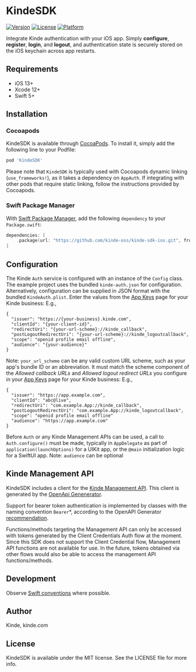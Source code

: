 # KindeSDK

[![Version](https://img.shields.io/cocoapods/v/KindeSDK.svg?style=flat)](https://cocoapods.org/pods/KindeSDK)
[![License](https://img.shields.io/cocoapods/l/KindeSDK.svg?style=flat)](https://cocoapods.org/pods/KindeSDK)
[![Platform](https://img.shields.io/cocoapods/p/KindeSDK.svg?style=flat)](https://cocoapods.org/pods/KindeSDK)

Integrate Kinde authentication with your iOS app. Simply **configure**, **register**, **login**, and **logout**, and authentication state is securely stored on the iOS keychain across app restarts.

## Requirements

- iOS 13+
- Xcode 12+
- Swift 5+

## Installation

### Cocoapods

KindeSDK is available through [CocoaPods](https://cocoapods.org). To install
it, simply add the following line to your Podfile:

```ruby
pod 'KindeSDK'
```

Please note that `KindeSDK` is typically used with Cocoapods dynamic linking (`use_frameworks!`), as it takes a dependency on `AppAuth`.
If integrating with other pods that require static linking, follow the instructions provided by Cocoapods.

### Swift Package Manager

With [Swift Package Manager](https://swift.org/package-manager), 
add the following `dependency` to your `Package.swift`:

```swift
dependencies: [
    .package(url: "https://github.com/kinde-oss/kinde-sdk-ios.git", from: "1.1")
]
```

## Configuration

The Kinde `Auth` service is configured with an instance of the `Config` class. The example project uses the bundled `kinde-auth.json` for configuration.
Alternatively, configuration can be supplied in JSON format with the bundled `KindeAuth.plist`.
Enter the values from the [App Keys](https://kinde.com/docs/the-basics/getting-app-keys) page for your Kinde business: E.g.,

```
{
  "issuer": "https://{your-business}.kinde.com",
  "clientId": "{your-client-id}",
  "redirectUri": "{your-url-scheme}://kinde_callback",
  "postLogoutRedirectUri": "{your-url-scheme}://kinde_logoutcallback",
  "scope": "openid profile email offline",
  "audience": "{your-audience}"
}
```

Note: `your_url_scheme` can be any valid custom URL scheme, such as your app's bundle ID or an abbreviation.
It must match the scheme component of the _Allowed callback URLs_ and _Allowed logout redirect URLs_
you configure in your [App Keys](https://kinde.com/docs/the-basics/getting-app-keys) page for your Kinde business: E.g.,

```
{
  "issuer": "https://app.example.com",
  "clientId": "abc@live",
  "redirectUri": "com.example.App://kinde_callback",
  "postLogoutRedirectUri": "com.example.App://kinde_logoutcallback",
  "scope": "openid profile email offline"
  "audience": "https://app.example.com"
}
```
Before `Auth` or any Kinde Management APIs can be used, a call to `Auth.configure()` must be made, typically in `AppDelegate`
as part of `application(launchOptions)` for a UIKit app, or the `@main` initialization logic for a SwiftUI app.
Note: `audience` can be optional

## Kinde Management API

KindeSDK includes a client for the [Kinde Management API](./KindeSDK/Classes/KindeManagementAPI/README.md).
This client is generated by the [OpenApi Genenerator](https://openapi-generator.tech/docs/generators/swift5/).

Support for bearer token authentication is implemented by classes with the naming convention `Bearer`\*, according to the OpenAPI Generator [recommendation](https://github.com/OpenAPITools/openapi-generator/wiki/FAQ#how-do-i-implement-bearer-token-authentication-with-urlsession-on-the-swift-api-client).

Functions/methods targeting the Management API can only be accessed with tokens generated by the Client Credentials Auth flow at the moment. Since this SDK does not support the Client Credential flow, Management API functions are not available for use. In the future, tokens obtained via other flows would also be able to access the management API functions/methods.

## Development

Observe [Swift conventions](https://www.swift.org/documentation/api-design-guidelines/) where possible.

## Author

Kinde, kinde.com

## License

KindeSDK is available under the MIT license. See the LICENSE file for more info.
